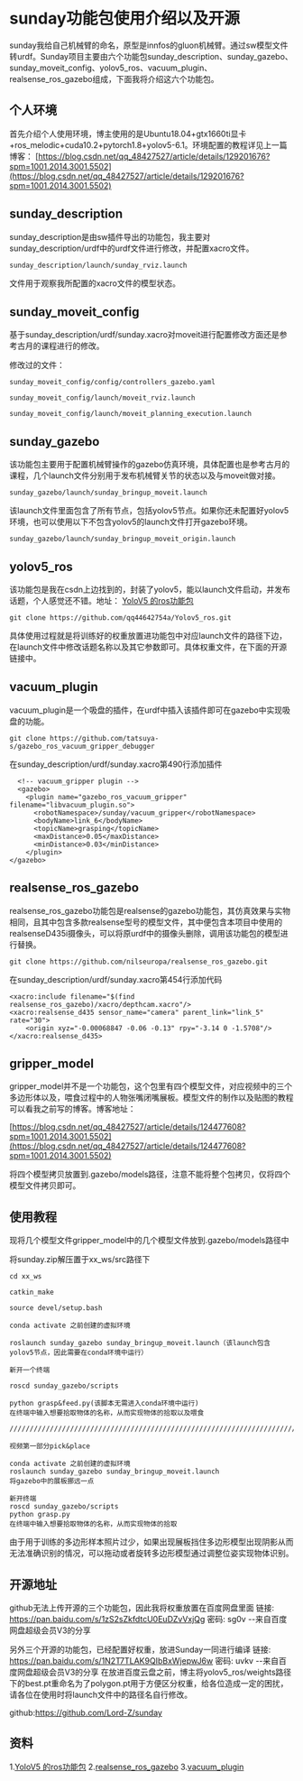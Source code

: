 # sunday功能包使用介绍以及开源



sunday我给自己机械臂的命名，原型是innfos的gluon机械臂。通过sw模型文件转urdf。Sunday项目主要由六个功能包sunday_description、sunday_gazebo、sunday_moveit_config、yolov5_ros、vacuum_plugin、realsense_ros_gazebo组成，下面我将介绍这六个功能包。

## 个人环境

首先介绍个人使用环境，博主使用的是Ubuntu18.04+gtx1660ti显卡+ros_melodic+cuda10.2+pytorch1.8+yolov5-6.1。环境配置的教程详见上一篇博客：
[https://blog.csdn.net/qq_48427527/article/details/129201676?spm=1001.2014.3001.5502](https://blog.csdn.net/qq_48427527/article/details/129201676?spm=1001.2014.3001.5502)



## sunday_description

sunday_description是由sw插件导出的功能包，我主要对sunday_description/urdf中的urdf文件进行修改，并配置xacro文件。

```
sunday_description/launch/sunday_rviz.launch
```

文件用于观察我所配置的xacro文件的模型状态。



## sunday_moveit_config

基于sunday_description/urdf/sunday.xacro对moveit进行配置修改方面还是参考古月的课程进行的修改。

修改过的文件：

```
sunday_moveit_config/config/controllers_gazebo.yaml

sunday_moveit_config/launch/moveit_rviz.launch

sunday_moveit_config/launch/moveit_planning_execution.launch
```



## sunday_gazebo

该功能包主要用于配置机械臂操作的gazebo仿真环境，具体配置也是参考古月的课程，几个launch文件分别用于发布机械臂关节的状态以及与moveit做对接。

```
sunday_gazebo/launch/sunday_bringup_moveit.launch
```

该launch文件里面包含了所有节点，包括yolov5节点。如果你还未配置好yolov5环境，也可以使用以下不包含yolov5的launch文件打开gazebo环境。

```
sunday_gazebo/launch/sunday_bringup_moveit_origin.launch
```



## yolov5_ros

该功能包是我在csdn上边找到的，封装了yolov5，能以launch文件启动，并发布话题，个人感觉还不错。地址：
[YoloV5 的ros功能包](https://blog.csdn.net/Chris121345/article/details/122563536?spm=1001.2101.3001.6650.5&amp;utm_medium=distribute.pc_relevant.none-task-blog-2~default~CTRLIST~default-5-122563536-blog-123269882.pc_relevant_multi_platform_whitelistv1_exp2&amp;depth_1-utm_source=distribute.pc_relevant.none-task-blog-2~default~CTRLIST~default-5-122563536-blog-123269882.pc_relevant_multi_platform_whitelistv1_exp2&amp;utm_relevant_index=8)

```
git clone https://github.com/qq44642754a/Yolov5_ros.git
```


具体使用过程就是将训练好的权重放置进功能包中对应launch文件的路径下边，在launch文件中修改话题名称以及其它参数即可。具体权重文件，在下面的开源链接中。



## vacuum_plugin

vacuum_plugin是一个吸盘的插件，在urdf中插入该插件即可在gazebo中实现吸盘的功能。

```
git clone https://github.com/tatsuya-s/gazebo_ros_vacuum_gripper_debugger
```

在sunday_description/urdf/sunday.xacro第490行添加插件

```
  <!-- vacuum_gripper plugin -->
  <gazebo>
    <plugin name="gazebo_ros_vacuum_gripper" filename="libvacuum_plugin.so">
      <robotNamespace>/sunday/vacuum_gripper</robotNamespace>
      <bodyName>link_6</bodyName>
      <topicName>grasping</topicName>
      <maxDistance>0.05</maxDistance>
      <minDistance>0.03</minDistance>
    </plugin>
</gazebo>
```



## realsense_ros_gazebo

realsense_ros_gazebo功能包是realsense的gazebo功能包，其仿真效果与实物相同，且其中包含多款realsense型号的模型文件，其中便包含本项目中使用的realsenseD435i摄像头，可以将原urdf中的摄像头删除，调用该功能包的模型进行替换。

```
git clone https://github.com/nilseuropa/realsense_ros_gazebo.git
```

在sunday_description/urdf/sunday.xacro第454行添加代码

```
<xacro:include filename="$(find realsense_ros_gazebo)/xacro/depthcam.xacro"/>
<xacro:realsense_d435 sensor_name="camera" parent_link="link_5" rate="30">
    <origin xyz="-0.00068847 -0.06 -0.13" rpy="-3.14 0 -1.5708"/>
</xacro:realsense_d435>
```



## gripper_model

gripper_model并不是一个功能包，这个包里有四个模型文件，对应视频中的三个多边形体以及，喂食过程中的人物张嘴闭嘴展板。模型文件的制作以及贴图的教程可以看我之前写的博客。博客地址：

[https://blog.csdn.net/qq_48427527/article/details/124477608?spm=1001.2014.3001.5502](https://blog.csdn.net/qq_48427527/article/details/124477608?spm=1001.2014.3001.5502)

将四个模型拷贝放置到.gazebo/models路径，注意不能将整个包拷贝，仅将四个模型文件拷贝即可。



## 使用教程

现将几个模型文件gripper_model中的几个模型文件放到.gazebo/models路径中

将sunday.zip解压置于xx_ws/src路径下

```
cd xx_ws

catkin_make

source devel/setup.bash

conda activate 之前创建的虚拟环境

roslaunch sunday_gazebo sunday_bringup_moveit.launch（该launch包含yolov5节点，因此需要在conda环境中运行）

新开一个终端

roscd sunday_gazebo/scripts

python grasp&feed.py(该脚本无需进入conda环境中运行)
在终端中输入想要拾取物体的名称，从而实现物体的拾取以及喂食

/////////////////////////////////////////////////////////////////////////////////////////////////////////////////////////////////

视频第一部分pick&place

conda activate 之前创建的虚拟环境
roslaunch sunday_gazebo sunday_bringup_moveit.launch
将gazebo中的展板挪远一点

新开终端
roscd sunday_gazebo/scripts
python grasp.py
在终端中输入想要拾取物体的名称，从而实现物体的拾取
```

由于用于训练的多边形样本照片过少，如果出现展板挡住多边形模型出现阴影从而无法准确识别的情况，可以拖动或者旋转多边形模型通过调整位姿实现物体识别。



## 开源地址
github无法上传开源的三个功能包，因此我将权重放置在百度网盘里面
链接: https://pan.baidu.com/s/1zS2sZkfdtcU0EuDZvVxjQg  密码: sg0v
--来自百度网盘超级会员V3的分享

另外三个开源的功能包，已经配置好权重，放进Sunday一同进行编译
链接: https://pan.baidu.com/s/1N2T7TLAK9QIbBxWjepwJ6w  密码: uvkv
--来自百度网盘超级会员V3的分享
在放进百度云盘之前，博主将yolov5_ros/weights路径下的best.pt重命名为了polygon.pt用于方便区分权重，给各位造成一定的困扰，请各位在使用时将launch文件中的路径名自行修改。


github:https://github.com/Lord-Z/sunday



## 资料
1.[YoloV5 的ros功能包](https://blog.csdn.net/Chris121345/article/details/122563536?spm=1001.2101.3001.6650.5&amp;utm_medium=distribute.pc_relevant.none-task-blog-2~default~CTRLIST~default-5-122563536-blog-123269882.pc_relevant_multi_platform_whitelistv1_exp2&amp;depth_1-utm_source=distribute.pc_relevant.none-task-blog-2~default~CTRLIST~default-5-122563536-blog-123269882.pc_relevant_multi_platform_whitelistv1_exp2&amp;utm_relevant_index=8)
2.[realsense_ros_gazebo](https://github.com/nilseuropa/realsense_ros_gazebo.git)
3.[vacuum_plugin](https://github.com/tatsuya-s/gazebo_ros_vacuum_gripper_debugger)
